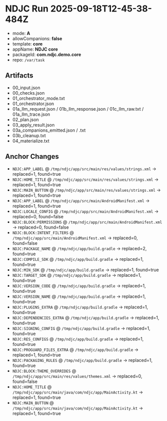# NDJC Run 2025-09-18T12-45-38-484Z

- mode: **A**
- allowCompanions: **false**
- template: **core**
- appName: **NDJC core**
- packageId: **com.ndjc.demo.core**
- repo: `/var/task`

## Artifacts
- 00_input.json
- 00_checks.json
- 01_orchestrator_mode.txt
- 01_orchestrator.json
- 01a_llm_request.json / 01b_llm_response.json / 01c_llm_raw.txt / 01a_llm_trace.json
- 02_plan.json
- 03_apply_result.json
- 03a_companions_emitted.json / .txt
- 03b_cleanup.txt
- 04_materialize.txt

## Anchor Changes
- `NDJC:APP_LABEL` @ `/tmp/ndjc/app/src/main/res/values/strings.xml` → replaced=1, found=true
- `NDJC:HOME_TITLE` @ `/tmp/ndjc/app/src/main/res/values/strings.xml` → replaced=1, found=true
- `NDJC:MAIN_BUTTON` @ `/tmp/ndjc/app/src/main/res/values/strings.xml` → replaced=1, found=true
- `NDJC:APP_LABEL` @ `/tmp/ndjc/app/src/main/AndroidManifest.xml` → replaced=1, found=true
- `NDJC:LOCALE_CONFIG` @ `/tmp/ndjc/app/src/main/AndroidManifest.xml` → replaced=0, found=false
- `NDJC:BLOCK:PERMISSIONS` @ `/tmp/ndjc/app/src/main/AndroidManifest.xml` → replaced=0, found=false
- `NDJC:BLOCK:INTENT_FILTERS` @ `/tmp/ndjc/app/src/main/AndroidManifest.xml` → replaced=0, found=false
- `NDJC:PACKAGE_NAME` @ `/tmp/ndjc/app/build.gradle` → replaced=2, found=true
- `NDJC:COMPILE_SDK` @ `/tmp/ndjc/app/build.gradle` → replaced=1, found=true
- `NDJC:MIN_SDK` @ `/tmp/ndjc/app/build.gradle` → replaced=1, found=true
- `NDJC:TARGET_SDK` @ `/tmp/ndjc/app/build.gradle` → replaced=1, found=true
- `NDJC:VERSION_CODE` @ `/tmp/ndjc/app/build.gradle` → replaced=1, found=true
- `NDJC:VERSION_NAME` @ `/tmp/ndjc/app/build.gradle` → replaced=1, found=true
- `NDJC:PLUGINS_EXTRA` @ `/tmp/ndjc/app/build.gradle` → replaced=1, found=true
- `NDJC:DEPENDENCIES_EXTRA` @ `/tmp/ndjc/app/build.gradle` → replaced=1, found=true
- `NDJC:SIGNING_CONFIG` @ `/tmp/ndjc/app/build.gradle` → replaced=1, found=true
- `NDJC:RES_CONFIGS` @ `/tmp/ndjc/app/build.gradle` → replaced=1, found=true
- `NDJC:PROGUARD_FILES_EXTRA` @ `/tmp/ndjc/app/build.gradle` → replaced=1, found=true
- `NDJC:PACKAGING_RULES` @ `/tmp/ndjc/app/build.gradle` → replaced=1, found=true
- `NDJC:BLOCK:THEME_OVERRIDES` @ `/tmp/ndjc/app/src/main/res/values/themes.xml` → replaced=0, found=false
- `NDJC:HOME_TITLE` @ `/tmp/ndjc/app/src/main/java/com/ndjc/app/MainActivity.kt` → replaced=1, found=true
- `NDJC:MAIN_BUTTON` @ `/tmp/ndjc/app/src/main/java/com/ndjc/app/MainActivity.kt` → replaced=1, found=true
